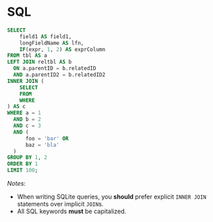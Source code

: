 # SQL


```SQL
SELECT
    field1 AS field1,
    longFieldName AS lfn,
    IF(expr, 1, 2) AS exprColumn
FROM tbl AS a
LEFT JOIN reltbl AS b
  ON a.parentID = b.relatedID
  AND a.parentID2 = b.relatedID2
INNER JOIN (
    SELECT
    FROM
    WHERE
) AS c
WHERE a = 1
  AND b = 2
  AND c = 3
  AND (
      foo = 'bar' OR
      baz = 'bla'
  )
GROUP BY 1, 2
ORDER BY 1
LIMIT 100;
```

_Notes_:
- When writing SQLite queries, you **should** prefer explicit `INNER JOIN` statements over implicit `JOIN`s.
- All SQL keywords **must** be capitalized.
